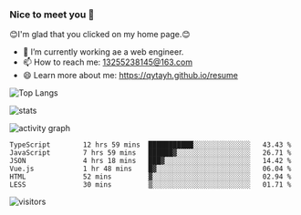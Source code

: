 ### Nice to meet you 👋

😊I'm glad that you clicked on my home page.😊

- 🔭 I’m currently working ae a web engineer.
- 📫 How to reach me: 13255238145@163.com
- 😄 Learn more about me: https://qytayh.github.io/resume

![Top Langs](https://github-readme-stats.vercel.app/api/top-langs?username=qytayh) 

![stats](https://github-readme-stats.vercel.app/api?username=qytayh&show_icons=true&theme=radical&layout=compact)
	
![activity graph](https://activity-graph.herokuapp.com/graph?username=qytayh&theme=dracula)

<!--START_SECTION:waka-->

```text
TypeScript        12 hrs 59 mins  ███████████░░░░░░░░░░░░░░   43.43 %
JavaScript        7 hrs 59 mins   ██████▓░░░░░░░░░░░░░░░░░░   26.71 %
JSON              4 hrs 18 mins   ███▓░░░░░░░░░░░░░░░░░░░░░   14.42 %
Vue.js            1 hr 48 mins    █▓░░░░░░░░░░░░░░░░░░░░░░░   06.04 %
HTML              52 mins         ▓░░░░░░░░░░░░░░░░░░░░░░░░   02.94 %
LESS              30 mins         ▒░░░░░░░░░░░░░░░░░░░░░░░░   01.71 %
```

<!--END_SECTION:waka-->

![visitors](https://visitor-badge.glitch.me/badge?page_id=qytayh)


<!--
**qytayh/qytayh** is a ✨ _special_ ✨ repository because its `README.md` (this file) appears on your GitHub profile.

Here are some ideas to get you started:

- 🔭 I’m currently working on ...
- 🌱 I’m currently learning ...
- 👯 I’m looking to collaborate on ...
- 🤔 I’m looking for help with ...
- 💬 Ask me about ...
- 📫 How to reach me: ...
- 😄 Pronouns: ...
- ⚡ Fun fact: ...
-->
